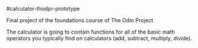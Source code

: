 #calculator-thodpr-prototype

Final project of the foundations course of The Odin Project

The calculator is going to contain functions for all of the basic math operators you typically find on calculators (add, subtract, multiply, divide).